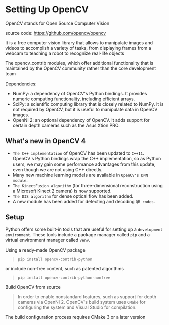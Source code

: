 # Setting Up OpenCV

OpenCV stands for Open Source Computer Vision

source code:  https://github.com/opencv/opencv

It is a free computer vision library that allows to manipulate images and videos to accomplish a variety 
of tasks, from displaying frames from a webcam to teaching a robot to recognize real-life objects

The opencv_contrib modules, which offer additional functionality that is maintained by the OpenCV community 
rather than the core development team

Dependencies:
- NumPy: a dependency of OpenCV's Python bindings. It provides numeric computing functionality, including 
efficient arrays.
- SciPy: a scientific computing library that is closely related to NumPy. It is not required by OpenCV, 
but it is useful to manipulate data in OpenCV images.
- OpenNI 2: an optional dependency of OpenCV. It adds support for certain depth cameras
such as the Asus Xtion PRO.

## What's new in OpenCV 4
- `The C++ implementation` of OpenCV has been updated to `C++11`. OpenCV's Python bindings wrap the C++
implementation, so as Python users, we may gain some performance advantages from this update, even though 
we are not using C++ directly.
- Many new machine learning models are available in `OpenCV's DNN module`.
- `The KinectFusion algorithm` (for three-dimensional reconstruction using a Microsoft Kinect 2 camera) is now 
supported.
- `The DIS algorithm` for dense optical flow has been added.
- A new module has been added for detecting and decoding `QR codes`.

## Setup

Python offers some built-in tools that are useful for setting up a `development environment`. These tools 
include a package manager called `pip` and a virtual environment manager called `venv`.

Using a ready-made OpenCV package
> `pip install opencv-contrib-python`

or  include non-free content, such as patented algorithms
> `pip install opencv-contrib-python-nonfree`

Build OpenCV from source

> In order to enable nonstandard features, such as support for depth cameras via OpenNI 2. OpenCV's build 
system uses `CMake` for configuring the system and Visual Studio for compilation.

The build configuration process requires CMake 3 or a later version